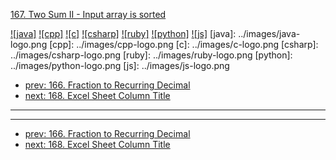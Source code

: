 [167. Two Sum II - Input array is sorted](https://leetcode.com/problems/two-sum-ii-input-array-is-sorted/)

[![java]](../java/167-two-sum-ii-input-array-is-sorted.md)
[![cpp]](../cpp/167-two-sum-ii-input-array-is-sorted.md)
[![c]](../c/167-two-sum-ii-input-array-is-sorted.md)
[![csharp]](../csharp/167-two-sum-ii-input-array-is-sorted.md)
[![ruby]](../ruby/167-two-sum-ii-input-array-is-sorted.md)
[![python]](../python/167-two-sum-ii-input-array-is-sorted.md)
[![js]](../js/167-two-sum-ii-input-array-is-sorted.md)
[java]: ../images/java-logo.png
[cpp]: ../images/cpp-logo.png
[c]: ../images/c-logo.png
[csharp]: ../images/csharp-logo.png
[ruby]: ../images/ruby-logo.png
[python]: ../images/python-logo.png
[js]: ../images/js-logo.png

- [prev: 166. Fraction to Recurring Decimal](166-fraction-to-recurring-decimal.md)
- [next: 168. Excel Sheet Column Title](168-excel-sheet-column-title.md)

---


---

- [prev: 166. Fraction to Recurring Decimal](166-fraction-to-recurring-decimal.md)
- [next: 168. Excel Sheet Column Title](168-excel-sheet-column-title.md)
